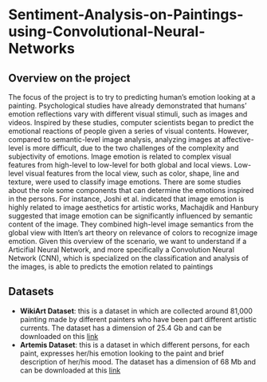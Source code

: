 # Sentiment-Analysis-on-Paintings-using-Convolutional-Neural-Networks

## Overview on the project

The focus of the project is to try to predicting human’s emotion looking at a painting.
Psychological studies have already demonstrated that humans’ emotion reflections vary with different visual stimuli, such as images and videos. 
Inspired by these studies, computer scientists began to predict the emotional reactions of people given a series of visual contents. However, compared to semantic-level image analysis, analyzing images at affective-level is more difficult, due to the two challenges of the complexity and subjectivity of emotions. Image emotion is related to complex visual features from high-level to low-level for both global and local views. Low-level visual features from the local view, such as color, shape, line and texture, were used to classify image emotions. There are some studies about the role some components that can determine the emotions inspired in the persons. For instance, Joshi et al. indicated that image emotion is highly related to image aesthetics for artistic works, Machajdik and Hanbury suggested that image emotion can be significantly influenced by semantic content of the image. They combined high-level image semantics from the global view with Itten’s art theory on relevance of colors to recognize image emotion.
Given this overview of the scenario, we want to understand if a Articifial Neural Network, and more specifically a Convolution Neural Network (CNN), which is specialized
on the classification and analysis of the images, is able to predicts the emotion related
to paintings

## Datasets 

- **WikiArt Dataset**: this is a dataset in which are collected around 81,000 painting made by different painters who have been part different artistic currents. The
dataset has a dimension of 25.4 Gb and can be downloaded on this [link](https://drive.google.com/file/d/1vTChp3nU5GQeLkPwotrybpUGUXj12BTK/view)
- **Artemis Dataset**: this is a dataset in which different persons, for each paint, expresses her/his emotion looking to the paint and brief description of her/his mood. The dataset has a dimension of 68 Mb and can be downloaded at this [link](https://www.artemisdataset.org/#dataset)
